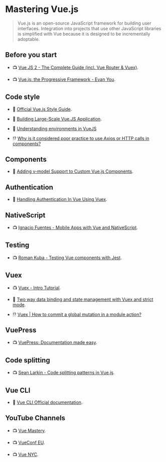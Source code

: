 # Mastering Vue.js

> Vue.js is an open-source JavaScript framework for building user interfaces. Integration into projects that use other JavaScript libraries is simplified with Vue because it is designed to be incrementally adoptable.

## Before you start

- 📺 [Vue JS 2 - The Complete Guide (incl. Vue Router & Vuex)](https://www.udemy.com/vuejs-2-the-complete-guide/).

- 📺 [Vue.js: the Progressive Framework - Evan You](https://www.youtube.com/watch?v=p2P3z7p_zTI).

## Code style

- 📖 [Official Vue.js Style Guide](https://vuejs.org/v2/style-guide/).

- 📖 [Building Large-Scale Vue.JS Application](https://stories.scandiweb.com/building-large-scale-vue-js-application-fec63b6e71e5).

- 📖 [Understanding environments in VueJS](https://medium.com/the-andela-way/understanding-environments-in-vuejs-74e94a139b8b)

- ⁉️ [Why is it considered poor practice to use Axios or HTTP calls in components?](https://stackoverflow.com/questions/45839198/why-is-it-considered-poor-practice-to-use-axios-or-http-calls-in-components)

## Components

- 📖 [Adding v-model Support to Custom Vue.js Components](https://alligator.io/vuejs/add-v-model-support/).

## Authentication

- 📖 [Handling Authentication In Vue Using Vuex](https://scotch.io/tutorials/handling-authentication-in-vue-using-vuex).

## NativeScript

- 📺 [Ignacio Fuentes - Mobile Apps with Vue and NativeScript](https://www.youtube.com/watch?v=claDp19_aqA).

## Testing

- 📺 [Roman Kuba - Testing Vue components with Jest](https://www.youtube.com/watch?v=pqp0PsPBO_0).

## Vuex

- 📺 [Vuex - Intro Tutorial](https://www.youtube.com/watch?v=_2_C9j-8CtM).

- 📖 [Two way data binding and state management with Vuex and strict mode](https://ypereirareis.github.io/blog/2017/04/25/vuejs-two-way-data-binding-state-management-vuex-strict-mode/).

- ⁉️ [Vuex | How to commit a global mutation in a module action?](https://stackoverflow.com/questions/44618440/vuex-how-to-commit-a-global-mutation-in-a-module-action)

## VuePress

- 📺 [VuePress: Documentation made easy](https://youtu.be/fkrQJzP3Yl4).

## Code splitting

- 📺 [Sean Larkin - Code splitting patterns in Vue.js](https://www.youtube.com/watch?v=rn97hCNQsKI).

## Vue CLI

- 📖 [Vue CLI Official documentation](https://cli.vuejs.org/).

## YouTube Channels

- 📺 [Vue Mastery](https://www.youtube.com/channel/UCa1zuotKU4Weuw_fLRnPv0A).

- 📺 [VueConf EU](https://www.youtube.com/channel/UC9dJjbYeXjirDYYVfUD3bSw).

- 📺 [Vue NYC](https://www.youtube.com/channel/UCX4w2P-M4cuWQG0WKgU3TTQ).
